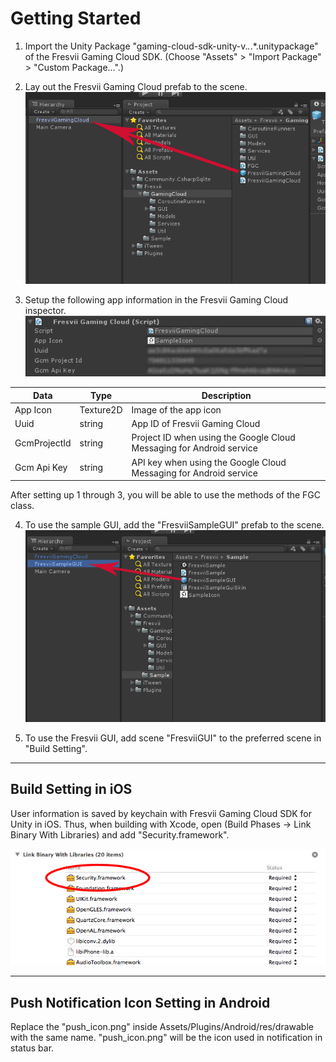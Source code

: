# Getting Started

1.  Import the Unity Package "gaming-cloud-sdk-unity-v.*.*.*.unitypackage" of the Fresvii Gaming Cloud SDK. (Choose "Assets" > "Import Package" > "Custom Package...".)

2.  Lay out the Fresvii Gaming Cloud prefab to the scene.
![Layout prefab](./Images/InstallPrefab.png)

3.  Setup the following app information in the Fresvii Gaming Cloud inspector.
![SetParametersInInspector](./Images/SetParametersInInspector.png)

|Data|Type|Description|
|-------|------|-----|
|App Icon|Texture2D|Image of the app icon|
|Uuid|string|App ID of Fresvii Gaming Cloud|
|GcmProjectId|string|Project ID when using the Google Cloud Messaging for Android service|
|Gcm Api Key|string|API key when using the Google Cloud Messaging for Android service|
After setting up 1 through 3, you will be able to use the methods of the FGC class.

4. To use the sample GUI, add the "FresviiSampleGUI" prefab to the scene.
![SetParametersInInspector](./Images/InstallPrefabGUI.png)

5. To use the Fresvii GUI, add scene "FresviiGUI" to the preferred scene in "Build Setting".

----------
## Build Setting in iOS

User information is saved by keychain with Fresvii Gaming Cloud SDK for Unity in iOS.
Thus, when building with Xcode, open (Build Phases -> Link Binary With Libraries) and add "Security.framework".

![Security.framework](./Images/xcode_security_framework.png)

----------
## Push Notification Icon Setting in Android

Replace the "push_icon.png" inside Assets/Plugins/Android/res/drawable with the same name.
"push_icon.png" will be the icon used in notification in status bar.
